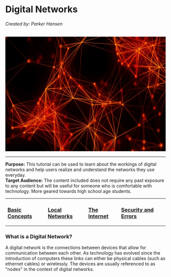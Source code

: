 # Digital Networks
###### Created by: Parker Hansen
<p align="center"><img src="Network.jpg" height="360" width="640"></p>

---

**Purpose:** This tutorial can be used to learn about the workings of digital networks and help users realize and understand the networks they use everyday.
<br>**Target Audience:** The content included does not require any past exposure to any content but will be useful for someone who is comfortable with technology. More geared towards high school age students.

<tab>
<table>
  <tr>
    <td>
      <h3><a href="basic.md">Basic Concepts</a></h3>
    </td>
    <td>
      <h3><a href="Local.md">Local Networks</a></h3>
    </td>
    <td>
      <h3><a href="Internet.md">The Internet</a></h3>
    </td>
    <td>
      <h3><a href="Security.md">Security and Errors</a></h3>
    </td>
  </tr>
</table>

### <a name="what"> What is a Digital Network?
A digital network is the connections between devices that allow for communication between each other. As technology has evolved since the introduction of computers these links can either be physical cables (such as ethernet cables) or wirelessly. The devices are usually referenced to as "nodes" in the context of digital networks.
